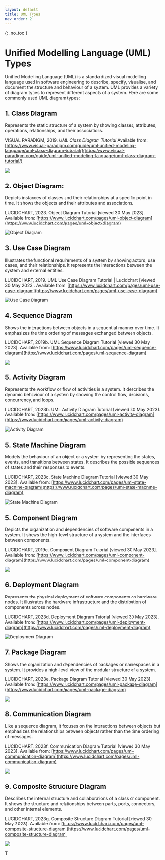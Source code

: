 ```yaml
---
layout: default
title: UML Types
nav_order: 2
---
```

{: .no_toc }


# Unified Modelling Language (UML) Types

 Unified Modelling Language (UML) is a standardized visual modelling language used in software engineering to describe, specify, visualise, and document the structure and behaviour of a system. UML provides a variety of diagram types to represent different aspects of a system. Here are some commonly used UML diagram types:
 

## 1. Class Diagram

Represents the static structure of a system by showing classes, attributes, operations, relationships, and their associations.

VISUAL PARADIGM, 2019. _UML Class Diagram Tutorial_ Available from: [https://www.visual-paradigm.com/guide/uml-unified-modeling-language/uml-class-diagram-tutorial/](https://www.visual-paradigm.com/guide/uml-unified-modeling-language/uml-class-diagram-tutorial/)

![](img/RackMultipart20230530-1-j4g4vj_html_7d4f98c9299256ef.png)

## 2. Object Diagram: 

Depicts instances of classes and their relationships at a specific point in time. It shows the objects and their attributes and associations.

LUCIDCHART, 2023. Object Diagram Tutorial [viewed 30 May 2023]. Available from: [https://www.lucidchart.com/pages/uml-object-diagram](https://www.lucidchart.com/pages/uml-object-diagram)

![Object Diagram](img/Object-Diagram-Example-3-700x350@2x.png)


## 3. Use Case Diagram

Illustrates the functional requirements of a system by showing actors, use cases, and their relationships. It represents the interactions between the system and external entities.

 LUCIDCHART, 2019. UML Use Case Diagram Tutorial | Lucidchart [viewed 30 May 2023]. Available from: [https://www.lucidchart.com/pages/uml-use-case-diagram](https://www.lucidchart.com/pages/uml-use-case-diagram)

![Use Case Diagram](img/UML_use_case_example1-750x731.png)

## 4. Sequence Diagram

Shows the interactions between objects in a sequential manner over time. It emphasizes the time ordering of messages exchanged between objects.

 LUCIDCHART, 2019b. UML Sequence Diagram Tutorial [viewed 30 May 2023]. Available from: [https://www.lucidchart.com/pages/uml-sequence-diagram](https://www.lucidchart.com/pages/uml-sequence-diagram)

 ![](img/sequence_diagram_atm_example-800x1292.png)

## 5. Activity Diagram

Represents the workflow or flow of activities in a system. It describes the dynamic behaviour of a system by showing the control flow, decisions, concurrency, and loops.

 LUCIDCHART, 2023b. UML Activity Diagram Tutorial [viewed 30 May 2023]. Available from: [https://www.lucidchart.com/pages/uml-activity-diagram](https://www.lucidchart.com/pages/uml-activity-diagram)

![Activity Diagram](img/activity-diagram-for-login-UML-650x797.png)

## 5. State Machine Diagram

Models the behaviour of an object or a system by representing the states, events, and transitions between states. It describes the possible sequences of states and their responses to events.

 LUCIDCHART, 2023c. State Machine Diagram Tutorial [viewed 30 May 2023]. Available from: [https://www.lucidchart.com/pages/uml-state-machine-diagram](https://www.lucidchart.com/pages/uml-state-machine-diagram)

 ![State Machine Diagram](img/state-diagram-525x626@2x.jpeg)

## 5. Component Diagram

Depicts the organization and dependencies of software components in a system. It shows the high-level structure of a system and the interfaces between components.

 LUCIDCHART, 2019c. Component Diagram Tutorial [viewed 30 May 2023]. Available from: [https://www.lucidchart.com/pages/uml-component-diagram](https://www.lucidchart.com/pages/uml-component-diagram)

![](img/component_diagram_ATM_system-843x746.png)

## 6. Deployment Diagram

Represents the physical deployment of software components on hardware nodes. It illustrates the hardware infrastructure and the distribution of components across nodes.

LUCIDCHART, 2023d. Deployment Diagram Tutorial [viewed 30 May 2023]. Available from: [https://www.lucidchart.com/pages/uml-deployment-diagram](https://www.lucidchart.com/pages/uml-deployment-diagram)

 ![Deployment Diagram](img/deployment-diagram-example-700x412@2x.jpeg)

## 7. Package Diagram

Shows the organization and dependencies of packages or namespaces in a system. It provides a high-level view of the modular structure of a system.

 LUCIDCHART, 2023e. Package Diagram Tutorial [viewed 30 May 2023]. Available from: [https://www.lucidchart.com/pages/uml-package-diagram](https://www.lucidchart.com/pages/uml-package-diagram)

 ![](img/UML-Package-Diagram@2x.png)

## 8. Communication Diagram

Like a sequence diagram, it focuses on the interactions between objects but emphasizes the relationships between objects rather than the time ordering of messages.

 LUCIDCHART, 2023f. Communication Diagram Tutorial [viewed 30 May 2023]. Available from: [https://www.lucidchart.com/pages/uml-communication-diagram](https://www.lucidchart.com/pages/uml-communication-diagram)

![](img/Screenshot_com.png)

## 9. Composite Structure Diagram

Describes the internal structure and collaborations of a class or component. It shows the structure and relationships between parts, ports, connectors, and other internal elements.

 LUCIDCHART, 2023g. Composite Structure Diagram Tutorial [viewed 30 May 2023]. Available from: [https://www.lucidchart.com/pages/uml-composite-structure-diagram](https://www.lucidchart.com/pages/uml-composite-structure-diagram)

![](img/UML-Composite-Structure-Diagram@2x.png)

T
